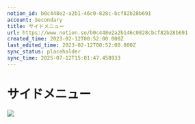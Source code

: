 ```yaml
---
notion_id: b0c448e2-a2b1-46c0-828c-bcf82b28b691
account: Secondary
title: サイドメニュー
url: https://www.notion.so/b0c448e2a2b146c0828cbcf82b28b691
created_time: 2023-02-12T00:52:00.000Z
last_edited_time: 2023-02-12T00:52:00.000Z
sync_status: placeholder
sync_time: 2025-07-12T15:01:47.458933
---
```

# サイドメニュー

![](https://prod-files-secure.s3.us-west-2.amazonaws.com/d58fe38c-a9d4-4466-aed9-85604b7b2c6d/a694d35a-d70c-4fea-ba74-f7d33311bc1f/Untitled.png?X-Amz-Algorithm=AWS4-HMAC-SHA256&X-Amz-Content-Sha256=UNSIGNED-PAYLOAD&X-Amz-Credential=ASIAZI2LB4667SKWD4PM%2F20250719%2Fus-west-2%2Fs3%2Faws4_request&X-Amz-Date=20250719T063209Z&X-Amz-Expires=3600&X-Amz-Security-Token=IQoJb3JpZ2luX2VjEIX%2F%2F%2F%2F%2F%2F%2F%2F%2F%2FwEaCXVzLXdlc3QtMiJGMEQCIGAegvqFjX3WTlKwagqXmHrtiWQs7Tl%2B%2FUmxy3Au9EygAiBiKQkxlJIQyCktw6zMcA%2BBuyfoZntV5L3bp%2FHQSR%2B4UyqIBAie%2F%2F%2F%2F%2F%2F%2F%2F%2F%2F8BEAAaDDYzNzQyMzE4MzgwNSIMI0o1dvywWH3P2ocIKtwDMsXHfbdIT80nQaaooBx8WCcDCLYkFeffpjlWNvqBEEdaJVK9ueixL06kKiI9%2FSwOGbr8ocn1i1MAH8dlZVJxi5L%2FpxYqPTl7PAnLOPnQSx4G1B%2FnEA0Cco%2BrnnM3Yd0kthvEkcVBW%2BZOuPh0SNWYxRFrWFKgHfrieIS9svz7FJqhsiyM0jZFFP%2FImPdrWdC7fDE7QJ9igApLp%2BZC%2Flm2SR%2Fz5%2Ffr60afan12%2Bvo69m%2B7noIgTapiDZYwgB%2Fm2ZIAX0KeLj%2FfXoERTkE0oqMum3XX48i5m5fLCx2GGEguxp6yLZtb6ph1jptEv65k7q9%2BWcfCYsNpNZTrHQNKnUncWOI7fqMHzW%2Busys%2B0lVRxE3%2BRtgAga43VWsTMKVHltVn6pvwWTk9PyQf96Jhn1qE%2F5UD2NBbp9gVdp5Ei%2FlrofA%2Fi2y9c4k1JAr%2FVCdRgIjL4kNgFcPh878VvEN4sWZMfrnnIZAYaQxVrtbHO%2Ffg3gjI0cO6X%2F87KzJSRq3BXeNeOkj2%2BZqhQvQ36sC5%2F1aWCOiFThpG68p3mbAXsi4DPmnvVcPhaXQDZv9WjyQD7KALt4%2FoXuOWXD0d%2B%2F3s%2BeM4czYEUUtlsIWKrOOyhG1m6U%2FSn55Kzps04a%2BgT4kw4MXswwY6pgEuidd4eg68NbMIoHqosnGba3fXrF2BoCkqfRkQniMxN8XsPOr5ozA%2Bx%2F9nrs8cVKUInhVLrK32DL2QbxjkE9xvs3K%2FBCjy7k3DgtJ8RHVjvr7ScVYCDCkxFqMEoIZAQakV6DUS19JSvx%2BXbMvBoIEWTmBNDAmYv6HbExwlkiVT21lQDK39IusYPqhuc9srKrJbm5ml0%2BtZSxEj%2FNS4dwIcPeS63ItN&X-Amz-Signature=aa8c51e2f7154b819d32903a87c71e35eed857ff24e6bceed53c9550c2e9f495&X-Amz-SignedHeaders=host&x-amz-checksum-mode=ENABLED&x-id=GetObject)